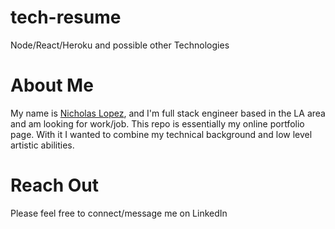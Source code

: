 # tech-resume
Node/React/Heroku and possible other Technologies

# About Me 
My name is [Nicholas Lopez](https://www.linkedin.com/in/310-nicholas-lopez/), and I'm full stack engineer based in the LA area and am looking for work/job. This repo is essentially my online portfolio page. With it I wanted to combine my technical background and low level artistic abilities. 

# Reach Out
Please feel free to connect/message me on LinkedIn



